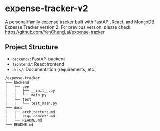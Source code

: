 # expense-tracker-v2

A personal/family expense tracker built with FastAPI, React, and MongoDB.
Expense Tracker version 2. For previous version, please check: <https://github.com/YenChengLai/expense-tracker>

## Project Structure

- `backend/`: FastAPI backend
- `frontend/`: React frontend
- `docs/`: Documentation (requirements, etc.)

```plaintext
/expense-tracker
├── backend
│   ├── app
|   |   ├── __init__.py
|   |   └── main.py
│   └── test
|   |   └── test_main.py
├── docs
|   ├── architecture.md
|   ├── requirements.md
|   └── README.md
└── README.md
```
